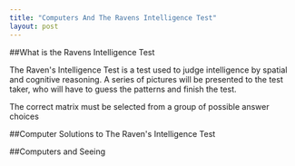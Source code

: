 ```yaml
---
title: "Computers And The Ravens Intelligence Test"
layout: post
---
```


##What is the Ravens Intelligence Test

The Raven's Intelligence Test is a test used to judge intelligence by spatial and cognitive reasoning. A series of pictures will be presented to the test taker, who will have to guess the patterns and finish the test. 

The correct matrix must be selected from a group of possible answer choices 

##Computer Solutions to The Raven's Intelligence Test

##Computers and Seeing